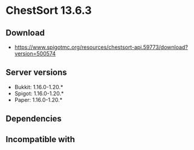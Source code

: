 # ChestSort 13.6.3

## Download
- https://www.spigotmc.org/resources/chestsort-api.59773/download?version=500574

## Server versions
- Bukkit: 1.16.0-1.20.*
- Spigot: 1.16.0-1.20.*
- Paper: 1.16.0-1.20.*

## Dependencies

## Incompatible with